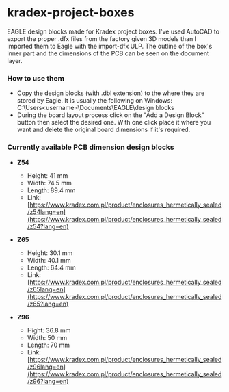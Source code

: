 # kradex-project-boxes
EAGLE design blocks made for Kradex project boxes. I've used AutoCAD to export the proper .dfx files from the factory given 3D models than I imported them to Eagle with the import-dfx ULP. The outline of the box's inner part and the dimensions of the PCB can be seen on the document layer.

### How to use them
* Copy the design blocks (with .dbl extension) to the where they are stored by Eagle. It is usually the following on Windows: C:\Users\<username>\Documents\EAGLE\design blocks
* During the board layout process click on the "Add a Design Block" button then select the desired one. With one click place it where you want and delete the original board dimensions if it's required.

### Currently available PCB dimension design blocks
* **Z54**
  * Height: 41 mm
  * Width: 74.5 mm
  * Length: 89.4 mm
  * Link: [https://www.kradex.com.pl/product/enclosures_hermetically_sealed/z54lang=en](https://www.kradex.com.pl/product/enclosures_hermetically_sealed/z54?lang=en)

* **Z65**
  * Height: 30.1 mm
  * Width: 40.1 mm
  * Length: 64.4 mm
  * Link: [https://www.kradex.com.pl/product/enclosures_hermetically_sealed/z65lang=en](https://www.kradex.com.pl/product/enclosures_hermetically_sealed/z65?lang=en)

* **Z96**
  * Hight: 36.8 mm
  * Width: 50 mm
  * Length: 70 mm
  * Link: [https://www.kradex.com.pl/product/enclosures_hermetically_sealed/z96lang=en](https://www.kradex.com.pl/product/enclosures_hermetically_sealed/z96?lang=en)
